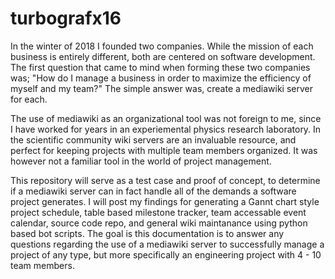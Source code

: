 # turbografx16

In the winter of 2018 I founded two companies. While the mission of each business is entirely different, both are centered on software development. The first question that came to mind when forming these two companies was; "How do I manage a business in order to maximize the efficiency of myself and my team?" The simple answer was, create a mediawiki server for each. 

The use of mediawiki as an organizational tool was not foreign to me, since I have worked for years in an experiemental physics research laboratory. In the scientific community wiki servers are an invaluable resource, and perfect for keeping projects with multiple team members organized. It was however not a familiar tool in the world of project management. 

This repository will serve as a test case and proof of concept, to determine if a mediawiki server can in fact handle all of the demands a software project generates. I will post my findings for generating a Gannt chart style project schedule, table based milestone tracker, team accessable event calendar, source code repo, and general wiki maintanance using python based bot scripts. The goal is this documentation is to answer any questions regarding the use of a mediawiki server to successfully manage a project of any type, but more specifically an engineering project with 4 - 10 team members.
